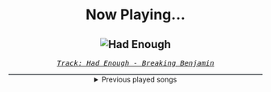 <div align="center"> 
<h1>Now Playing...</h1>

![Had Enough](https://i.scdn.co/image/ab67616d00001e027a3d77a6bd0814a5998f7749)
--
_<samp><a href="https://open.spotify.com/track/7u93rCmIM9mBoT4mvfUBTZ">Track: Had Enough - Breaking Benjamin</a></samp>_

<div style="border: 1px #4B5054 solid"></div>
<details>
  <summary>
    Previous played songs
  </summary>
  <table>
    <thead>
      <tr>
        <th>
          Artist
        </th>
        <th>
          Song
        </th>
        <th>
          Link
        </th>
      </tr>
    </thead>
    <tbody>
      <tr><td>Breaking Benjamin</td><td>Had Enough</td><td><a href="https://open.spotify.com/track/7u93rCmIM9mBoT4mvfUBTZ">https://open.spotify.com/track/7u93rCmIM9mBoT4mvfUBTZ</a></td></tr><tr><td>Bullet For My Valentine</td><td>Hand Of Blood</td><td><a href="https://open.spotify.com/track/0A6PfIp2V8Z5L8rqKUpDvG">https://open.spotify.com/track/0A6PfIp2V8Z5L8rqKUpDvG</a></td></tr><tr><td>Cold Kingdom</td><td>A New Disaster</td><td><a href="https://open.spotify.com/track/0r82w1WB1ldZbGz7rxESy6">https://open.spotify.com/track/0r82w1WB1ldZbGz7rxESy6</a></td></tr><tr><td>The Prodigy</td><td>Voodoo People - Pendulum Mix</td><td><a href="https://open.spotify.com/track/7C0PzxbsQx59DgGVRsquwJ">https://open.spotify.com/track/7C0PzxbsQx59DgGVRsquwJ</a></td></tr><tr><td>Dead by April</td><td>I Can't Breathe</td><td><a href="https://open.spotify.com/track/2kNwTLUVbnNkBKaQw0apx0">https://open.spotify.com/track/2kNwTLUVbnNkBKaQw0apx0</a></td></tr><tr><td>36 Crazyfists</td><td>Bloodwork</td><td><a href="https://open.spotify.com/track/201NunZ5rsvabQoX2PxMlS">https://open.spotify.com/track/201NunZ5rsvabQoX2PxMlS</a></td></tr><tr><td>Soil</td><td>Breaking Me Down</td><td><a href="https://open.spotify.com/track/2ancrG9a7j8JeR07jWD6be">https://open.spotify.com/track/2ancrG9a7j8JeR07jWD6be</a></td></tr><tr><td>Puddle Of Mudd</td><td>Control</td><td><a href="https://open.spotify.com/track/575Sz3R4xOhueUstPObylF">https://open.spotify.com/track/575Sz3R4xOhueUstPObylF</a></td></tr><tr><td>Thousand Foot Krutch</td><td>The Art Of Breaking</td><td><a href="https://open.spotify.com/track/6W96guiUjEduSKGZoJ4pRk">https://open.spotify.com/track/6W96guiUjEduSKGZoJ4pRk</a></td></tr><tr><td>Night Verses</td><td>Celestial Fires</td><td><a href="https://open.spotify.com/track/33IgvpvxxDi3JitoLxhOu1">https://open.spotify.com/track/33IgvpvxxDi3JitoLxhOu1</a></td></tr><tr><td>Live My Last</td><td>Here We Go</td><td><a href="https://open.spotify.com/track/6rFXC7z2eumrO1vDVsILN2">https://open.spotify.com/track/6rFXC7z2eumrO1vDVsILN2</a></td></tr><tr><td>The Red Jumpsuit Apparatus</td><td>In Fate's Hands</td><td><a href="https://open.spotify.com/track/0r6DsDv0wkIGpVBUqaV15E">https://open.spotify.com/track/0r6DsDv0wkIGpVBUqaV15E</a></td></tr><tr><td>Shinedown</td><td>Crying Out</td><td><a href="https://open.spotify.com/track/7scgzMoXjJHQ71lbamKmQu">https://open.spotify.com/track/7scgzMoXjJHQ71lbamKmQu</a></td></tr><tr><td>Apocalyptica</td><td>Path Vol. 2</td><td><a href="https://open.spotify.com/track/01Vnf757bIzFPFVaqdq6gm">https://open.spotify.com/track/01Vnf757bIzFPFVaqdq6gm</a></td></tr><tr><td>Onlap</td><td>Whispers in My Head</td><td><a href="https://open.spotify.com/track/6xKCZ6AwnzKJCndVtytUp1">https://open.spotify.com/track/6xKCZ6AwnzKJCndVtytUp1</a></td></tr><tr><td>Blue Stahli</td><td>Corner</td><td><a href="https://open.spotify.com/track/2B4c2bhL75EvUHHSQfRpV8">https://open.spotify.com/track/2B4c2bhL75EvUHHSQfRpV8</a></td></tr><tr><td>Blue Stahli</td><td>Doubt</td><td><a href="https://open.spotify.com/track/1g1zPW8Lz3JNswZ0renR9c">https://open.spotify.com/track/1g1zPW8Lz3JNswZ0renR9c</a></td></tr><tr><td>Blue Stahli</td><td>Doubt</td><td><a href="https://open.spotify.com/track/1g1zPW8Lz3JNswZ0renR9c">https://open.spotify.com/track/1g1zPW8Lz3JNswZ0renR9c</a></td></tr><tr><td>Blue Stahli</td><td>Anti You</td><td><a href="https://open.spotify.com/track/2eeUUqITZqOEuNByNoCZG5">https://open.spotify.com/track/2eeUUqITZqOEuNByNoCZG5</a></td></tr><tr><td>Blue Stahli</td><td>ULTRAnumb</td><td><a href="https://open.spotify.com/track/3B0hzwc1e8AYOytj9hZS2I">https://open.spotify.com/track/3B0hzwc1e8AYOytj9hZS2I</a></td></tr>
    </tbody>
  </table>
</details>

</div>
